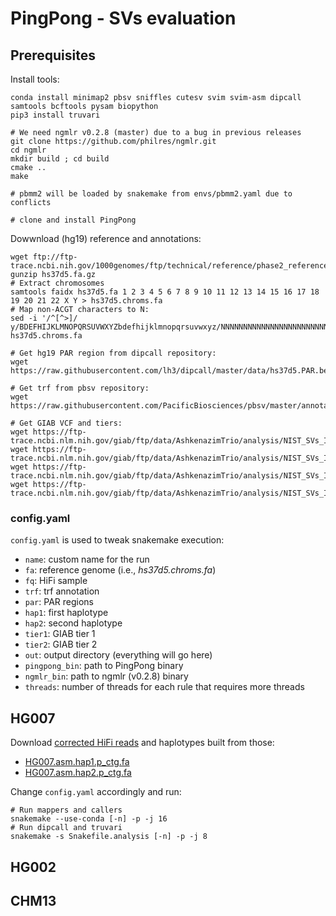 # PingPong - SVs evaluation

## Prerequisites
Install tools:
```
conda install minimap2 pbsv sniffles cutesv svim svim-asm dipcall samtools bcftools pysam biopython
pip3 install truvari

# We need ngmlr v0.2.8 (master) due to a bug in previous releases
git clone https://github.com/philres/ngmlr.git
cd ngmlr
mkdir build ; cd build
cmake ..
make

# pbmm2 will be loaded by snakemake from envs/pbmm2.yaml due to conflicts

# clone and install PingPong
```

Dowwnload (hg19) reference and annotations:
```
wget ftp://ftp-trace.ncbi.nih.gov/1000genomes/ftp/technical/reference/phase2_reference_assembly_sequence/hs37d5.fa.gz
gunzip hs37d5.fa.gz
# Extract chromosomes
samtools faidx hs37d5.fa 1 2 3 4 5 6 7 8 9 10 11 12 13 14 15 16 17 18 19 20 21 22 X Y > hs37d5.chroms.fa
# Map non-ACGT characters to N:
sed -i '/^[^>]/ y/BDEFHIJKLMNOPQRSUVWXYZbdefhijklmnopqrsuvwxyz/NNNNNNNNNNNNNNNNNNNNNNNNNNNNNNNNNNNNNNNNNNNN/' hs37d5.chroms.fa

# Get hg19 PAR region from dipcall repository:
wget https://raw.githubusercontent.com/lh3/dipcall/master/data/hs37d5.PAR.bed

# Get trf from pbsv repository:
wget https://raw.githubusercontent.com/PacificBiosciences/pbsv/master/annotations/human_hs37d5.trf.bed

# Get GIAB VCF and tiers:
wget https://ftp-trace.ncbi.nlm.nih.gov/giab/ftp/data/AshkenazimTrio/analysis/NIST_SVs_Integration_v0.6/HG002_SVs_Tier1_v0.6.vcf.gz
wget https://ftp-trace.ncbi.nlm.nih.gov/giab/ftp/data/AshkenazimTrio/analysis/NIST_SVs_Integration_v0.6/HG002_SVs_Tier1_v0.6.vcf.gz.tbi
wget https://ftp-trace.ncbi.nlm.nih.gov/giab/ftp/data/AshkenazimTrio/analysis/NIST_SVs_Integration_v0.6/HG002_SVs_Tier1_v0.6.bed
wget https://ftp-trace.ncbi.nlm.nih.gov/giab/ftp/data/AshkenazimTrio/analysis/NIST_SVs_Integration_v0.6/HG002_SVs_Tier2_v0.6.bed
```

### config.yaml
`config.yaml` is used to tweak snakemake execution:
* `name`: custom name for the run
* `fa`: reference genome (i.e., _hs37d5.chroms.fa_)
* `fq`: HiFi sample
* `trf`: trf annotation
* `par`: PAR regions
* `hap1`: first haplotype
* `hap2`: second haplotype
* `tier1`: GIAB tier 1
* `tier2`: GIAB tier 2
* `out`: output directory (everything will go here)
* `pingpong_bin`: path to PingPong binary
* `ngmlr_bin`: path to ngmlr (v0.2.8) binary
* `threads`: number of threads for each rule that requires more threads

## HG007
Download [corrected HiFi reads](https://console.cloud.google.com/storage/browser/_details/brain-genomics-public/research/deepconsensus/publication/deepconsensus_predictions/hg007_15kb/three_smrt_cells/HG007_230654_115437_2fl_DC_hifi_reads.fastq) and haplotypes built from those:
* [HG007.asm.hap1.p_ctg.fa](https://console.cloud.google.com/storage/browser/brain-genomics-public/research/deepconsensus/publication/analysis/genome_assembly/hg007_15kb/two_smrt_cells/dc/HG007.asm.hap1.p_ctg.fa)
* [HG007.asm.hap2.p_ctg.fa](https://console.cloud.google.com/storage/browser/brain-genomics-public/research/deepconsensus/publication/analysis/genome_assembly/hg007_15kb/two_smrt_cells/dc/HG007.asm.hap2.p_ctg.fa)

Change `config.yaml` accordingly and run:
```
# Run mappers and callers
snakemake --use-conda [-n] -p -j 16
# Run dipcall and truvari
snakemake -s Snakefile.analysis [-n] -p -j 8
```

## HG002


## CHM13




